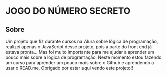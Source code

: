 <h1>JOGO DO NÚMERO SECRETO</h1>

<h2>Sobre</h2>
<p>Um projeto que fiz durante cursos na Alura sobre lógica de programação, realizei apenas o JavaScript desse projeto, pois a parte do front end já estava pronta... Mas foi muito importante para me ajudar a aprender um pouco mais sobre a lógica de programação. Neste momento estou fazendo um curso para aprender um pouco mais sobre o Github e aprendendo a usar o READ.me. Obrigado por estar aqui vendo este projeto!!</p>

